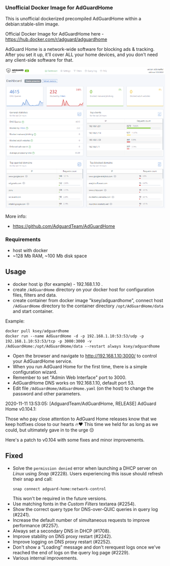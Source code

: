 ### Unofficial Docker Image for AdGuardHome
This is unofficial dockerized precompiled AdGuardHome within a debian:stable-slim image.

Official Docker Image for AdGuardHome here - https://hub.docker.com/r/adguard/adguardhome

AdGuard Home is a network-wide software for blocking ads & tracking. After you set it up, it'll cover ALL your home devices, and you don't need any client-side software for that.

![AdGuardHome](https://raw.githubusercontent.com/MrKsey/AdGuardHome/master/adh.PNG)

More info:
- https://github.com/AdguardTeam/AdGuardHome

### Requirements

* host with docker
* ~128 Mb RAM, ~100 Mb disk space 

## Usage

* docker host ip (for example) - 192.168.1.10 .
* create ```/AdGuardHome``` directory on your docker host for configuration files, filters and data.
* create container from docker image "ksey/adguardhome", connect host ```/AdGuardHome``` directory to the container directory ```/opt/AdGuardHome/data``` and start container.

Example:
```
docker pull ksey/adguardhome
docker run --name AdGuardHome -d -p 192.168.1.10:53:53/udp -p 192.168.1.10:53:53/tcp -p 3000:3000 -v /AdGuardHome:/opt/AdGuardHome/data --restart always ksey/adguardhome
```

* Open the browser and navigate to http://192.168.1.10:3000/ to control your AdGuardHome service.
* When you run AdGuard Home for the first time, there is a simple configuration wizard.
* Remember to set "Admin Web Interface" port to 3000.
* AdGuardHome DNS works on 192.168.1.10, default port 53.
* Edit file ```/AdGuardHome/AdGuardHome.yaml``` (on the host) to change the password and other parameters.



2020-11-11 13:53:05: [AdguardTeam/AdGuardHome, RELEASE] AdGuard Home v0.104.1:

Those who pay close attention to AdGuard Home releases know that we keep hotfixes close to our hearts 🔥♥️ This time we held for as long as we could, but ultimately gave in to the urge 😔

Here's a patch to v0.104 with some fixes and minor improvements.

##  Fixed

 *  Solve the `permission denied` error when launching a DHCP server on *Linux* using *Snap* (#2228).  Users experiencing this issue should refresh their snap and call:
    ```sh
    snap connect adguard-home:network-control
    ```
    This won't be required in the future versions.
 *  Use matching fonts in the *Custom Filters* textarea (#2254).
 *  Show the correct query type for DNS-over-QUIC queries in query log (#2241).
 *  Increase the default number of simultaneous requests to improve performance (#2257).
 *  Always set a secondary DNS in DHCP (#1708).
 *  Improve stability on DNS proxy restart (#2242).
 *  Improve logging on DNS proxy restart (#2252).
 *  Don't show a “Loading” message and don't rerequest logs once we've reached the end of logs on the query log page (#2229).
 *  Various internal improvements.

